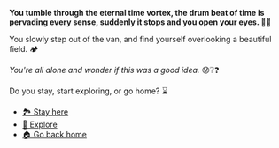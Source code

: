 **You tumble through the eternal time vortex, the drum beat of time is pervading every sense, suddenly it stops and you open your eyes. 😵‍💫**

You slowly step out of the van, and find yourself overlooking a beautiful field. 🏕️

*You're all alone and wonder if this was a good idea.* 😟❔❓

Do you stay, start exploring, or go home? ⌛

- [🏞️ Stay here](1.md)
- [👀 Explore ](2.md) 
- [🏠 Go back home](../begin-journey.md)

